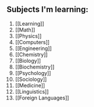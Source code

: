## Subjects I'm learning:
1. [[Learning]]
2. [[Math]]
3. [[Physics]]
4. [[Computers]]
5. [[Engineering]]
6. [[Chemistry]]
7. [[Biology]]
8. [[Biochemistry]]
9. [[Psychology]]
10. [[Sociology]]
11. [[Medicine]]
12. [[Linguistics]]
13. [[Foreign Languages]]
